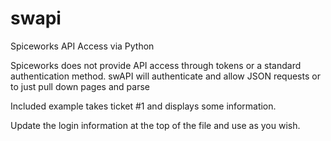 # swapi
Spiceworks API Access via Python

Spiceworks does not provide API access through tokens or a standard authentication method.
swAPI will authenticate and allow JSON requests or to just pull down pages and parse

Included example takes ticket #1 and displays some information.

Update the login information at the top of the file and use as you wish.
